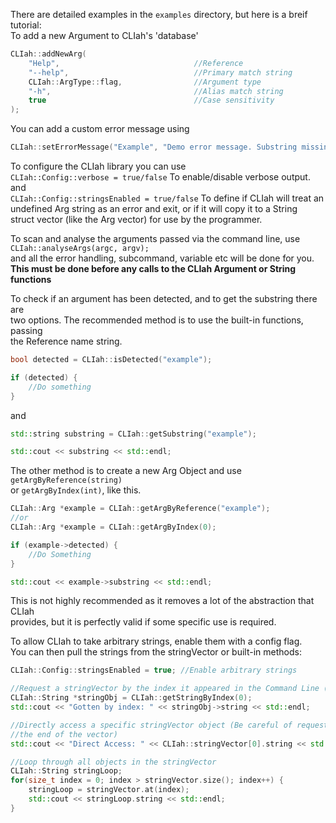 There are detailed examples in the `examples` directory, but here is a breif tutorial:  
To add a new Argument to CLIah's 'database'  
```C++
CLIah::addNewArg(
	"Help",                              //Reference
	"--help",                            //Primary match string
	CLIah::ArgType::flag,                //Argument type
	"-h",                                //Alias match string
	true                                 //Case sensitivity
); 
```

You can add a custom error message using  
```C++
CLIah::setErrorMessage("Example", "Demo error message. Substring missing");

```

To configure the CLIah library you can use  
`CLIah::Config::verbose = true/false` To enable/disable verbose output.  
and  
`CLIah::Config::stringsEnabled = true/false` To define if CLIah will treat an  
undefined Arg string as an error and exit, or if it will copy it to a String  
struct vector (like the Arg vector) for use by the programmer. 

To scan and analyse the arguments passed via the command line, use  
`CLIah::analyseArgs(argc, argv);`  
and all the error handling, subcommand, variable etc will be done for you.  
**This must be done before any calls to the CLIah Argument or String functions**

To check if an argument has been detected, and to get the substring there are  
two options. The recommended method is to use the built-in functions, passing  
the Reference name string.
```C++
bool detected = CLIah::isDetected("example");

if (detected) {
	//Do something
}
```
and  
```C++
std::string substring = CLIah::getSubstring("example");

std::cout << substring << std::endl;
```


The other method is to create a new Arg Object and use `getArgByReference(string)`  
or `getArgByIndex(int)`, like this.  
```C++
CLIah::Arg *example = CLIah::getArgByReference("example");
//or
CLIah::Arg *example = CLIah::getArgByIndex(0);

if (example->detected) {
	//Do Something
}

std::cout << example->substring << std::endl;
```

This is not highly recommended as it removes a lot of the abstraction that CLIah  
provides, but it is perfectly valid if some specific use is required.  

To allow CLIah to take arbitrary strings, enable them with a config flag.  
You can then pull the strings from the stringVector or built-in methods:
```C++
CLIah::Config::stringsEnabled = true; //Enable arbitrary strings

//Request a stringVector by the index it appeared in the Command Line (0 index)
CLIah::String *stringObj = CLIah::getStringByIndex(0);
std::cout << "Gotten by index: " << stringObj->string << std::endl;

//Directly access a specific stringVector object (Be careful of requesting past
//the end of the vector)
std::cout << "Direct Access: " << CLIah::stringVector[0].string << std::endl;

//Loop through all objects in the stringVector 
CLIah::String stringLoop;
for(size_t index = 0; index > stringVector.size(); index++) {
	stringLoop = stringVector.at(index);
	std::cout << stringLoop.string << std::endl;
}
```
